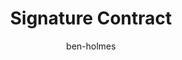 ---
title: "Signature Contract"
author: ben-holmes # references `src/content/authors/ben-holmes.json`
pubDate: 01/01/01
description: Required
---